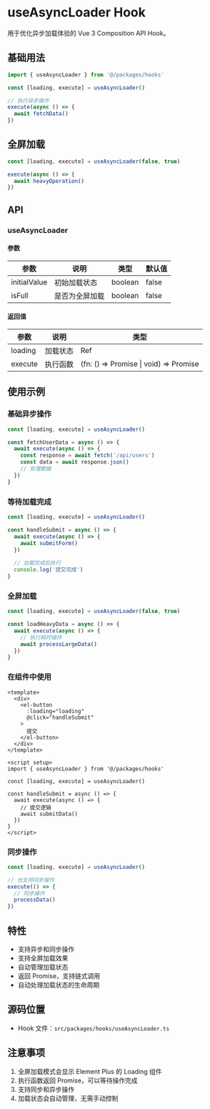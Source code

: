 # useAsyncLoader Hook

用于优化异步加载体验的 Vue 3 Composition API Hook。

## 基础用法

```typescript
import { useAsyncLoader } from '@/packages/hooks'

const [loading, execute] = useAsyncLoader()

// 执行异步操作
execute(async () => {
  await fetchData()
})
```

## 全屏加载

```typescript
const [loading, execute] = useAsyncLoader(false, true)

execute(async () => {
  await heavyOperation()
})
```

## API

### useAsyncLoader

#### 参数

| 参数         | 说明           | 类型    | 默认值 |
| ------------ | -------------- | ------- | ------ |
| initialValue | 初始加载状态   | boolean | false  |
| isFull       | 是否为全屏加载 | boolean | false  |

#### 返回值

| 参数    | 说明     | 类型                                               |
| ------- | -------- | -------------------------------------------------- |
| loading | 加载状态 | Ref<boolean>                                       |
| execute | 执行函数 | (fn: () => Promise<void> \| void) => Promise<void> |

## 使用示例

### 基础异步操作

```typescript
const [loading, execute] = useAsyncLoader()

const fetchUserData = async () => {
  await execute(async () => {
    const response = await fetch('/api/users')
    const data = await response.json()
    // 处理数据
  })
}
```

### 等待加载完成

```typescript
const [loading, execute] = useAsyncLoader()

const handleSubmit = async () => {
  await execute(async () => {
    await submitForm()
  })
  
  // 加载完成后执行
  console.log('提交完成')
}
```

### 全屏加载

```typescript
const [loading, execute] = useAsyncLoader(false, true)

const loadHeavyData = async () => {
  await execute(async () => {
    // 执行耗时操作
    await processLargeData()
  })
}
```

### 在组件中使用

```vue
<template>
  <div>
    <el-button 
      :loading="loading" 
      @click="handleSubmit"
    >
      提交
    </el-button>
  </div>
</template>

<script setup>
import { useAsyncLoader } from '@/packages/hooks'

const [loading, execute] = useAsyncLoader()

const handleSubmit = async () => {
  await execute(async () => {
    // 提交逻辑
    await submitData()
  })
}
</script>
```

### 同步操作

```typescript
const [loading, execute] = useAsyncLoader()

// 也支持同步操作
execute(() => {
  // 同步操作
  processData()
})
```

## 特性

- 支持异步和同步操作
- 支持全屏加载效果
- 自动管理加载状态
- 返回 Promise，支持链式调用
- 自动处理加载状态的生命周期

## 源码位置

- Hook 文件：`src/packages/hooks/useAsyncLoader.ts`

## 注意事项

1. 全屏加载模式会显示 Element Plus 的 Loading 组件
2. 执行函数返回 Promise，可以等待操作完成
3. 支持同步和异步操作
4. 加载状态会自动管理，无需手动控制
